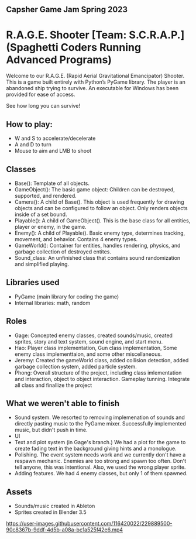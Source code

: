 ## Capsher Game Jam Spring 2023  

# R.A.G.E. Shooter [Team: S.C.R.A.P.] (Spaghetti Coders Running Advanced Programs)

Welcome to our R.A.G.E. (Rapid Aerial Gravitational Emancipator) Shooter. This is a game built entirely with Python’s PyGame library. The player is an abandoned ship trying to survive. An executable for Windows has been provided for ease of access.  

See how long you can survive! 

## How to play:
* W and S to accelerate/decelerate
* A and D to turn
* Mouse to aim and LMB to shoot

## Classes
* Base(): Template of all objects.
* GameObject(): The basic game object: Children can be destroyed, supported, and rendered.
* Camera(): A child of Base(). This object is used frequently for drawing objects and can be configured to follow an object. Only renders objects inside of a set bound.
* Playable(): A child of GameObject(). This is the base class for all entities, player or enemy, in the game.
* Enemy(): A child of Playable(). Basic enemy type, determines tracking, movement, and behavior. Contains 4 enemy types.
* GameWorld(): Container for entities, handles rendering, physics, and garbage collection of destroyed entites.
* Sound_class: An unfinished class that contains sound randomization and simplified playing.

## Libraries used
* PyGame (main library for coding the game)
* Internal libraries: math, random

## Roles
* Gage: Concepted enemy classes, created sounds/music, created sprites, story and text system, sound engine, and start menu.
* Hao: Player class implementation, Gun class implementation, Some enemy class implementtaion, and some other miscellaneous.
* Jeremy: Created the gameWorld class, added collision detection, added garbage collection system, added particle system.
* Phong: Overall structure of the project, including class imlementation and interaction, object to object interaction. Gameplay tunning. Integrate all class and finallize the project

## What we weren't able to finish
* Sound system. We resorted to removing implemenation of sounds and directly pasting music to the PyGame mixer. Successfully implemented music, but didn't push in time.
* UI
* Text and plot system (in Gage's branch.) We had a plot for the game to create fading text in the background giving hints and a monologue.
* Polishing. The event system needs work and we currently don't have a respawn mechanic. Enemies are too strong and spawn too often. Don't tell anyone, this was intentional. Also, we used the wrong player sprite.
* Adding features. We had 4 enemy classes, but only 1 of them spawned.

## Assets
* Sounds/music created in Ableton
* Sprites created in Blender 3.5



https://user-images.githubusercontent.com/116420022/229889500-90c8367b-9ddf-4d5b-a08a-bc1a525f42e6.mp4

